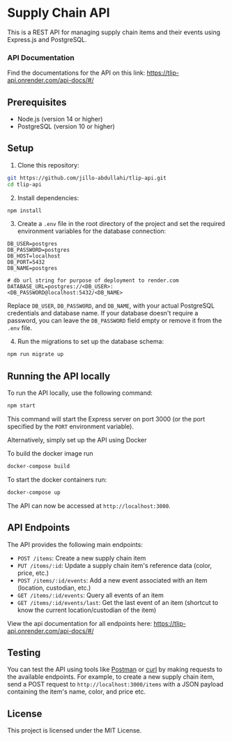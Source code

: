 # Supply Chain API

This is a REST API for managing supply chain items and their events using Express.js and PostgreSQL.

### API Documentation
Find the documentations for the API on this link:
https://tlip-api.onrender.com/api-docs/#/

## Prerequisites

- Node.js (version 14 or higher)
- PostgreSQL (version 10 or higher)

## Setup

1. Clone this repository:

```bash
git https://github.com/jillo-abdullahi/tlip-api.git
cd tlip-api
```

2. Install dependencies:

```bash
npm install
```

3. Create a `.env` file in the root directory of the project and set the required environment variables for the database connection:

```plaintext
DB_USER=postgres
DB_PASSWORD=postgres
DB_HOST=localhost
DB_PORT=5432
DB_NAME=postgres

# db url string for purpose of deployment to render.com
DATABASE_URL=postgres://<DB_USER>:<DB_PASSWORD@localhost:5432/<DB_NAME>
```

Replace `DB_USER`, `DB_PASSWORD`, and `DB_NAME`,  with your actual PostgreSQL credentials and database name. If your database doesn't require a password, you can leave the `DB_PASSWORD` field empty or remove it from the `.env` file.

4. Run the migrations to set up the database schema:

```bash
npm run migrate up
```

## Running the API locally

To run the API locally, use the following command:

```bash
npm start
```

This command will start the Express server on port 3000 (or the port specified by the `PORT` environment variable). 

Alternatively, simply set up the API using Docker

To build the docker image run
```bash
docker-compose build
```

To start the docker containers run:
```bash
docker-compose up
```

The API can now be accessed at `http://localhost:3000`.

## API Endpoints

The API provides the following main endpoints:

- `POST /items`: Create a new supply chain item
- `PUT /items/:id`: Update a supply chain item's reference data (color, price, etc.)
- `POST /items/:id/events`: Add a new event associated with an item (location, custodian, etc.)
- `GET /items/:id/events`: Query all events of an item
- `GET /items/:id/events/last`: Get the last event of an item (shortcut to know the current location/custodian of the item)

View the api documentation for all endpoints here:
https://tlip-api.onrender.com/api-docs/#/

## Testing

You can test the API using tools like [Postman](https://www.postman.com/) or [curl](https://curl.se/) by making requests to the available endpoints. For example, to create a new supply chain item, send a POST request to `http://localhost:3000/items` with a JSON payload containing the item's name, color, and price etc.

## License

This project is licensed under the MIT License.

